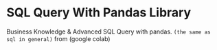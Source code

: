 # SQL Query With Pandas Library
Business Knowledge &amp; Advanced SQL Query with pandas. `(the same as sql in general)`
from (google colab)
